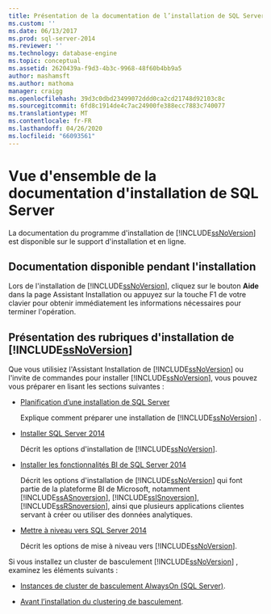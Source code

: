 ```yaml
---
title: Présentation de la documentation de l’installation de SQL Server | Microsoft Docs
ms.custom: ''
ms.date: 06/13/2017
ms.prod: sql-server-2014
ms.reviewer: ''
ms.technology: database-engine
ms.topic: conceptual
ms.assetid: 2620439a-f9d3-4b3c-9968-48f60b4bb9a5
author: mashamsft
ms.author: mathoma
manager: craigg
ms.openlocfilehash: 39d3c0dbd23499072ddd0ca2cd21748d92103c8c
ms.sourcegitcommit: 6fd8c1914de4c7ac24900fe388ecc7883c740077
ms.translationtype: MT
ms.contentlocale: fr-FR
ms.lasthandoff: 04/26/2020
ms.locfileid: "66093561"
---
```

# <a name="overview-of-sql-server-setup-documentation"></a>Vue d'ensemble de la documentation d'installation de SQL Server
  La documentation du programme d'installation de [!INCLUDE[ssNoVersion](../../includes/ssnoversion-md.md)] est disponible sur le support d'installation et en ligne.  
  
## <a name="documentation-available-during-setup"></a>Documentation disponible pendant l'installation  
 Lors de l'installation de [!INCLUDE[ssNoVersion](../../includes/ssnoversion-md.md)], cliquez sur le bouton **Aide** dans la page Assistant Installation ou appuyez sur la touche F1 de votre clavier pour obtenir immédiatement les informations nécessaires pour terminer l'opération.  
  
## <a name="overview-of-ssnoversion-installation-topics"></a>Présentation des rubriques d'installation de [!INCLUDE[ssNoVersion](../../includes/ssnoversion-md.md)]  
 Que vous utilisiez l'Assistant Installation de [!INCLUDE[ssNoVersion](../../includes/ssnoversion-md.md)] ou l'invite de commandes pour installer [!INCLUDE[ssNoVersion](../../includes/ssnoversion-md.md)], vous pouvez vous préparer en lisant les sections suivantes :  
  
-   [Planification d’une installation de SQL Server](../../../2014/sql-server/install/planning-a-sql-server-installation.md)  
  
     Explique comment préparer une installation de [!INCLUDE[ssNoVersion](../../includes/ssnoversion-md.md)] .  
  
-   [Installer SQL Server 2014](../../database-engine/install-windows/install-sql-server.md)  
  
     Décrit les options d'installation de [!INCLUDE[ssNoVersion](../../includes/ssnoversion-md.md)].  
  
-   [Installer les fonctionnalités BI de SQL Server 2014](install-sql-server-business-intelligence-features.md)  
  
     Décrit les options d'installation de [!INCLUDE[ssNoVersion](../../includes/ssnoversion-md.md)] qui font partie de la plateforme BI de Microsoft, notamment [!INCLUDE[ssASnoversion](../../includes/ssasnoversion-md.md)], [!INCLUDE[ssISnoversion](../../includes/ssisnoversion-md.md)], [!INCLUDE[ssRSnoversion](../../includes/ssrsnoversion-md.md)], ainsi que plusieurs applications clientes servant à créer ou utiliser des données analytiques.  
  
-   [Mettre à niveau vers SQL Server 2014](../../database-engine/install-windows/upgrade-sql-server.md)  
  
     Décrit les options de mise à niveau vers [!INCLUDE[ssNoVersion](../../includes/ssnoversion-md.md)].  
  
 Si vous installez un cluster de basculement [!INCLUDE[ssNoVersion](../../includes/ssnoversion-md.md)] , examinez les éléments suivants :  
  
-   [Instances de cluster de basculement AlwaysOn (SQL Server)](../failover-clusters/windows/always-on-failover-cluster-instances-sql-server.md).  
  
-   [Avant l’installation du clustering de basculement](../failover-clusters/install/before-installing-failover-clustering.md).  
  
  

